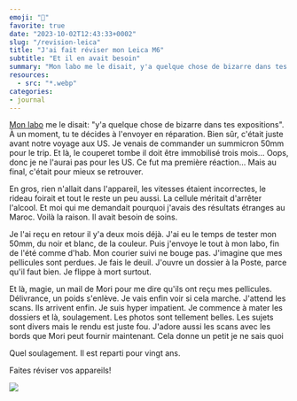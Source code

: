 ```yaml
---
emoji: "🧰"
favorite: true
date: "2023-10-02T12:43:33+0002"
slug: "/revision-leica"
title: "J'ai fait réviser mon Leica M6"
subtitle: "Et il en avait besoin"
summary: "Mon labo me le disait, y'a quelque chose de bizarre dans tes expositions."
resources:
  - src: "*.webp"
categories: 
- journal
---
```


[Mon labo](https://morifilmlab.com) me le disait: "y'a quelque chose de bizarre dans tes expositions". À un moment, tu te décides à l'envoyer en réparation. Bien sûr, c'était juste avant notre voyage aux US. Je venais de commander un summicron 50mm pour le trip. Et là, le couperet tombe il doit être immobilisé trois mois... Oops, donc je ne l'aurai pas pour les US. Ce fut ma première réaction... Mais au final, c'était pour mieux se retrouver. 

En gros, rien n'allait dans l'appareil, les vitesses étaient incorrectes, le rideau foirait et tout le reste un peu aussi. La cellule méritait d'arrêter l'alcool. Et moi qui me demandait pourquoi j'avais des résultats étranges au Maroc. Voilà la raison. Il avait besoin de soins.

Je l'ai reçu en retour il y'a deux mois déjà. J'ai eu le temps de tester mon 50mm, du noir et blanc, de la couleur. Puis j'envoye le tout à mon labo, fin de l'été comme d'hab. Mon courier suivi ne bouge pas. J'imagine que mes pellicules sont perdues. Je fais le deuil. J'ouvre un dossier à la Poste, parce qu'il faut bien. Je flippe à mort surtout.

Et là, magie, un mail de Mori pour me dire qu'ils ont reçu mes pellicules. Délivrance, un poids s'enlève. Je vais enfin voir si cela marche. J'attend les scans. Ils arrivent enfin. Je suis hyper impatient. Je commence à mater les dossiers et là, soulagement. Les photos sont tellement belles. Les sujets sont divers mais le rendu est juste fou. J'adore aussi les scans avec les bords que Mori peut fournir maintenant. Cela donne un petit je ne sais quoi

Quel soulagement. Il est reparti pour vingt ans.

Faites réviser vos appareils!

![](cover)
